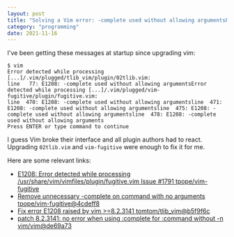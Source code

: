 ```yaml
---
layout: post
title: "Solving a Vim error: -complete used without allowing argumentsError, argumentsline"
category: "programming"
date: 2021-11-16
---
```


I've been getting these messages at startup since upgrading vim:

```
$ vim
Error detected while processing [...]/.vim/plugged/tlib_vim/plugin/02tlib.vim:
line   77: E1208: -complete used without allowing argumentsError detected while processing [...]/.vim/plugged/vim-fugitive/plugin/fugitive.vim:
line  470: E1208: -complete used without allowing argumentsline  471: E1208: -complete used without allowing argumentsline  475: E1208: -complete used without allowing argumentsline  478: E1208: -complete used without allowing arguments
Press ENTER or type command to continue
```

I guess Vim broke their interface and all plugin authors had to react.  Upgrading `02tlib.vim` and `vim-fugitive` were enough to fix it for me.

Here are some relevant links:

- [E1208: Error detected while processing /usr/share/vim/vimfiles/plugin/fugitive.vim  Issue #1791  tpope/vim-fugitive](https://github.com/tpope/vim-fugitive/issues/1791)
- [Remove unnecessary -complete on command with no arguments  tpope/vim-fugitive@4cdeff8](https://github.com/tpope/vim-fugitive/commit/4cdeff8c33ec2fe0686324bf1846ce158c452754)
- [Fix error E1208 raised by vim >=8.2.3141  tomtom/tlib_vim@b5f9f6c](https://github.com/tomtom/tlib_vim/commit/b5f9f6c83ade9b5640580bf9792a332dd453dfd0)
- [patch 8.2.3141: no error when using :complete for :command without -n  vim/vim@de69a73](https://github.com/vim/vim/commit/de69a7353e9bec552e15dbe3706a9f4e88080fce)
